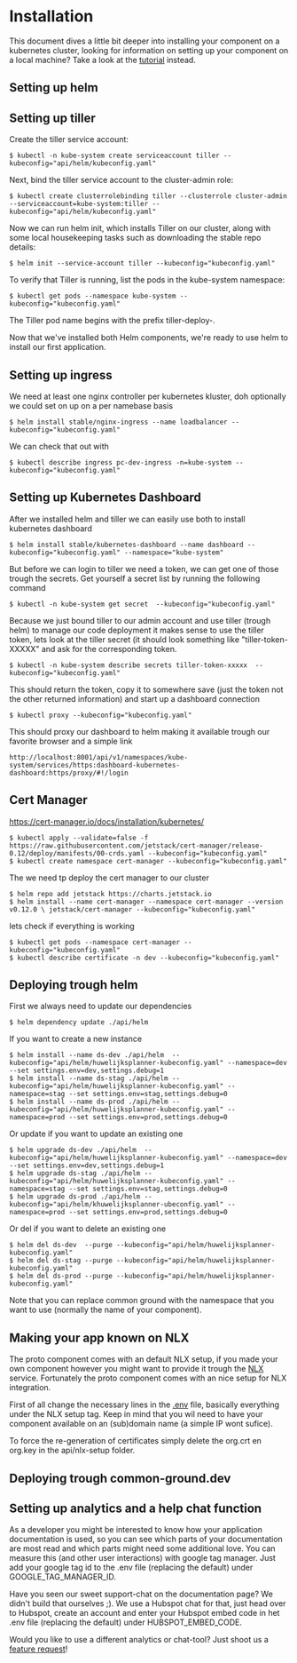 # Installation
This document dives a little bit deeper into installing your component on a kubernetes cluster, looking for information on setting up your component on a local machine? Take a look at the [tutorial](TUTORIAL.md) instead. 

## Setting up helm



## Setting up tiller
Create the tiller service account:

```CLI
$ kubectl -n kube-system create serviceaccount tiller --kubeconfig="api/helm/kubeconfig.yaml"
```

Next, bind the tiller service account to the cluster-admin role:
```CLI
$ kubectl create clusterrolebinding tiller --clusterrole cluster-admin --serviceaccount=kube-system:tiller --kubeconfig="api/helm/kubeconfig.yaml"
```

Now we can run helm init, which installs Tiller on our cluster, along with some local housekeeping tasks such as downloading the stable repo details:
```CLI
$ helm init --service-account tiller --kubeconfig="kubeconfig.yaml"
```

To verify that Tiller is running, list the pods in the kube-system namespace:
```CLI
$ kubectl get pods --namespace kube-system --kubeconfig="kubeconfig.yaml"
```

The Tiller pod name begins with the prefix tiller-deploy-.

Now that we've installed both Helm components, we're ready to use helm to install our first application.


## Setting up ingress
We need at least one nginx controller per kubernetes kluster, doh optionally we could set on up on a per namebase basis

```CLI
$ helm install stable/nginx-ingress --name loadbalancer --kubeconfig="kubeconfig.yaml"
```

We can check that out with 

```CLI
$ kubectl describe ingress pc-dev-ingress -n=kube-system --kubeconfig="kubeconfig.yaml"
```

## Setting up Kubernetes Dashboard
After we installed helm and tiller we can easily use both to install kubernetes dashboard

```CLI
$ helm install stable/kubernetes-dashboard --name dashboard --kubeconfig="kubeconfig.yaml" --namespace="kube-system"
```

But before we can login to tiller we need a token, we can get one of those trough the secrets. Get yourself a secret list by running the following command
```CLI
$ kubectl -n kube-system get secret  --kubeconfig="kubeconfig.yaml"
```

Because we just bound tiller to our admin account and use tiller (trough helm) to manage our code deployment it makes sense to use the tiller token, lets look at the tiller secret (it should look something like "tiller-token-XXXXX" and ask for the corresponding token. 

```CLI
$ kubectl -n kube-system describe secrets tiller-token-xxxxx  --kubeconfig="kubeconfig.yaml"
```

This should return the token, copy it to somewhere save (just the token not the other returned information) and start up a dashboard connection

```CLI
$ kubectl proxy --kubeconfig="kubeconfig.yaml"
```

This should proxy our dashboard to helm making it available trough our favorite browser and a simple link
```CLI
http://localhost:8001/api/v1/namespaces/kube-system/services/https:dashboard-kubernetes-dashboard:https/proxy/#!/login
```


## Cert Manager
https://cert-manager.io/docs/installation/kubernetes/
 
```CLI
$ kubectl apply --validate=false -f https://raw.githubusercontent.com/jetstack/cert-manager/release-0.12/deploy/manifests/00-crds.yaml --kubeconfig="kubeconfig.yaml"
$ kubectl create namespace cert-manager --kubeconfig="kubeconfig.yaml"
```
 
 The we need tp deploy the cert manager to our cluster
 
```CLI
$ helm repo add jetstack https://charts.jetstack.io
$ helm install --name cert-manager --namespace cert-manager --version v0.12.0 \ jetstack/cert-manager --kubeconfig="kubeconfig.yaml"
```

lets check if everything is working

```CLI
$ kubectl get pods --namespace cert-manager --kubeconfig="kubeconfig.yaml"
$ kubectl describe certificate -n dev --kubeconfig="kubeconfig.yaml"
```

## Deploying trough helm
First we always need to update our dependencies
```CLI
$ helm dependency update ./api/helm
```
If you want to create a new instance
```CLI
$ helm install --name ds-dev ./api/helm  --kubeconfig="api/helm/huwelijksplanner-kubeconfig.yaml" --namespace=dev  --set settings.env=dev,settings.debug=1
$ helm install --name ds-stag ./api/helm --kubeconfig="api/helm/huwelijksplanner-kubeconfig.yaml" --namespace=stag --set settings.env=stag,settings.debug=0
$ helm install --name ds-prod ./api/helm --kubeconfig="api/helm/huwelijksplanner-kubeconfig.yaml" --namespace=prod --set settings.env=prod,settings.debug=0
```

Or update if you want to update an existing one
```CLI
$ helm upgrade ds-dev ./api/helm  --kubeconfig="api/helm/huwelijksplanner-kubeconfig.yaml" --namespace=dev  --set settings.env=dev,settings.debug=1
$ helm upgrade ds-stag ./api/helm --kubeconfig="api/helm/huwelijksplanner-kubeconfig.yaml" --namespace=stag --set settings.env=stag,settings.debug=0
$ helm upgrade ds-prod ./api/helm --kubeconfig="api/helm/khuwelijksplanner-ubeconfig.yaml" --namespace=prod --set settings.env=prod,settings.debug=0
```

Or del if you want to delete an existing  one
```CLI
$ helm del ds-dev  --purge --kubeconfig="api/helm/huwelijksplanner-kubeconfig.yaml"
$ helm del ds-stag --purge --kubeconfig="api/helm/huwelijksplanner-kubeconfig.yaml"
$ helm del ds-prod --purge --kubeconfig="api/helm/huwelijksplanner-kubeconfig.yaml"
```

Note that you can replace common ground with the namespace that you want to use (normally the name of your component).


## Making your app known on NLX
The proto component comes with an default NLX setup, if you made your own component however you might want to provide it trough the [NLX](https://www.nlx.io/) service. Fortunately the proto component comes with an nice setup for NLX integration.

First of all change the necessary lines in the [.env](.env) file, basically everything under the NLX setup tag. Keep in mind that you wil need to have your component available on an (sub)domain name (a simple IP wont sufice).

To force the re-generation of certificates simply delete the org.crt en org.key in the api/nlx-setup folder.


## Deploying trough common-ground.dev


## Setting up analytics and a help chat function
As a developer you might be interested to know how your application documentation is used, so you can see which parts of your documentation are most read and which parts might need some additional love. You can measure this (and other user interactions) with google tag manager. Just add your google tag id to the .env file (replacing the default) under GOOGLE_TAG_MANAGER_ID. 

Have you seen our sweet support-chat on the documentation page? We didn't build that ourselves ;). We use a Hubspot chat for that, just head over to Hubspot, create an account and enter your Hubspot embed code in het .env file (replacing the default) under HUBSPOT_EMBED_CODE.

Would you like to use a different analytics or chat-tool? Just shoot us a [feature request](https://github.com/ConductionNL/commonground-component/issues/new?assignees=&labels=&template=feature_request.md&title=New%20Analytics%20or%20Chat%20provider)!  
